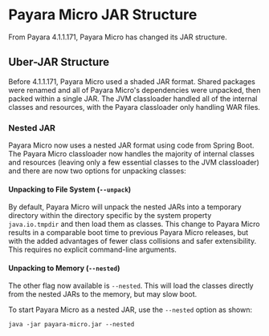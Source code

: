 # Payara Micro JAR Structure

From Payara 4.1.1.171, Payara Micro has changed its JAR structure.

## Uber-JAR Structure
Before 4.1.1.171, Payara Micro used a shaded JAR format.
Shared packages were renamed and all of Payara Micro's dependencies were unpacked, then packed within a single JAR.
The JVM classloader handled all of the internal classes and resources, with the Payara classloader only handling WAR files.

### Nested JAR

Payara Micro now uses a nested JAR format using code from Spring Boot. The Payara Micro classloader now handles the majority of internal classes and resources (leaving only a few essential classes to the JVM classloader) and  there are now two options for unpacking classes:

#### Unpacking to File System (`--unpack`)

By default, Payara Micro will unpack the nested JARs into a temporary directory within the directory specific by the system property `java.io.tmpdir` and then load them as classes.
This change to Payara Micro results in a comparable boot time to previous Payara Micro releases, but with the added advantages of fewer class collisions and safer extensibility.
This requires no explicit command-line arguments.

#### Unpacking to Memory (`--nested`)

The other flag now available is `--nested`.
This will load the classes directly from the nested JARs to the memory, but may slow boot.

To start Payara Micro as a nested JAR, use the `--nested` option as shown:

```Shell
java -jar payara-micro.jar --nested
```
